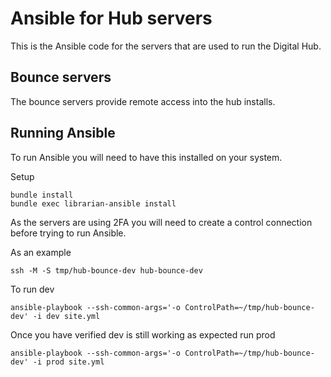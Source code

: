 Ansible for Hub servers
=======================

This is the Ansible code for the servers that are used to run the Digital Hub.

Bounce servers
--------------

The bounce servers provide remote access into the hub installs.

Running Ansible
---------------

To run Ansible you will need to have this installed on your system.

Setup

    bundle install
    bundle exec librarian-ansible install

As the servers are using 2FA you will need to create a control connection before trying to run Ansible.

As an example

    ssh -M -S tmp/hub-bounce-dev hub-bounce-dev

To run dev

    ansible-playbook --ssh-common-args='-o ControlPath=~/tmp/hub-bounce-dev' -i dev site.yml

Once you have verified dev is still working as expected run prod 

    ansible-playbook --ssh-common-args='-o ControlPath=~/tmp/hub-bounce-dev' -i prod site.yml

